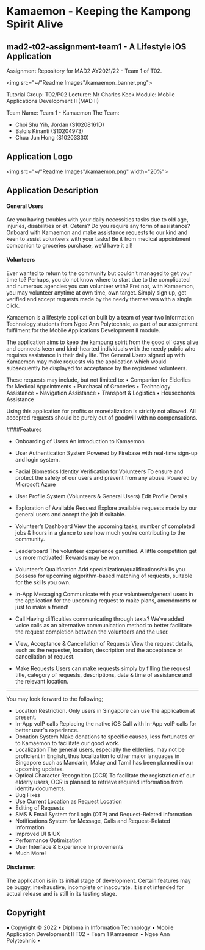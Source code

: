 # Kamaemon - Keeping the Kampong Spirit Alive
## mad2-t02-assignment-team1 - A Lifestyle iOS Application

Assignment Repository for MAD2 AY2021/22 - Team 1 of T02.

<img src="~/"Readme Images"/kamaemon_banner.png">

Tutorial Group: T02/P02
Lecturer: Mr Charles Keck
Module: Mobile Applications Development II (MAD II)

Team Name: Team 1 - Kamaemon
The Team:
* Choi Shu Yih, Jordan (S10208161D)
* Balqis Kinanti (S10204973)
* Chua Jun Hong (S10203330)

## Application Logo
<img src="~/"Readme Images"/kamaemon.png" width="20%">

## Application Description
#### General Users
Are you having troubles with your daily necessities tasks due to old age, injuries, disabilities or et. Cetera? Do you require any form of assistance? Onboard with Kamaemon and make assistance requests to our kind and keen to assist volunteers with your tasks! Be it from medical appointment companion to groceries purchase, we’d have it all!

#### Volunteers
Ever wanted to return to the community but couldn’t managed to get your time to? Perhaps, you do not know where to start due to the complicated and numerous agencies you can volunteer with? Fret not, with Kamaemon, you may volunteer anytime at own time, own target. Simply sign up, get verified and accept requests made by the needy themselves with a single click.

Kamaemon is a lifestyle application built by a team of year two Information Technology students from Ngee Ann Polytechnic, as part of our assignment fulfilment for the Mobile Applications Development II module. 

The application aims to keep the kampung spirit from the good ol’ days alive and connects keen and kind-hearted individuals with the needy public who requires assistance in their daily life. The General Users signed up with Kamaemon may make requests via the application which would subsequently be displayed for acceptance by the registered volunteers.

These requests may include, but not limited to:
•    Companion for Elderlies for Medical Appointments
•    Purchasal of Groceries
•    Technology Assistance
•    Navigation Assistance
•    Transport & Logistics
•    Housechores Assistance

Using this application for profits or monetalization is strictly not allowed. All accepted requests should be purely out of goodwill with no compensations.

####Features
* Onboarding of Users
An introduction to Kamaemon

* User Authentication System
Powered by Firebase with real-time sign-up and login system.

* Facial Biometrics Identity Verification for Volunteers
To ensure and protect the safety of our users and prevent from any abuse. Powered by Microsoft Azure

* User Profile System (Volunteers & General Users)
Edit Profile Details

* Exploration of Available Request
Explore available requests made by our general users and accept the job if suitable.

* Volunteer’s Dashboard
View the upcoming tasks, number of completed jobs & hours in a glance to see how much you’re contributing to the community.

* Leaderboard
The volunteer experience gamified. A little competition get us more motivated! Rewards may be won.

* Volunteer’s Qualification
Add specialization/qualifications/skills you possess for upcoming algorithm-based matching of requests, suitable for the skills you own.

* In-App Messaging
Communicate with your volunteers/general users in the application for the upcoming request to make plans, amendments or just to make a friend!

* Call
Having difficulties communicating through texts? We’ve added voice calls as an alternative communication method to better facilitate the request completion between the volunteers and the user.

* View, Acceptance & Cancellation of Requests
View the request details, such as the requester, location, description and the acceptance or cancellation of request.

* Make Requests
Users can make requests simply by filling the request title, category of requests, descriptions, date & time of assistance and the relevant location.


-------

You may look forward to the following;
* Location Restriction.
Only users in Singapore can use the application at present. 
* In-App voIP calls
Replacing the native iOS Call with In-App voIP calls for better user's experience.
* Donation System
Make donations to specific causes, less fortunates or to Kamaemon to facilitate our good work.
* Localization
The general users, especially the elderlies, may not be proficient in English, thus localization to other major languages in Singapore such as Mandarin, Malay and Tamil has been planned in our upcoming updates.
* Optical Character Recognition (OCR)
To facilitate the registration of our elderly users, OCR is planned to retrieve required information from identity documents.
* Bug Fixes
* Use Current Location as Request Location
* Editing of Requests
* SMS & Email System for Login (OTP) and Request-Related information
* Notifications System for Message, Calls and Request-Related Information
* Improved UI & UX 
* Performance Optimization
* User Interface & Experience Improvements
* Much More!

#### Disclaimer:
The application is in its initial stage of development. Certain features may be buggy, inexhaustive, incomplete or inaccurate. It is not intended for actual release and is still in its testing stage.

## Copyright
• Copyright © 2022 • Diploma in Information Technology • Mobile Application Development II T02 •  Team 1 Kamaemon • Ngee Ann Polytechnic •
